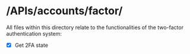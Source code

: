 # /APIs/accounts/factor/

All files within this directory relate to the functionalities of the two-factor authentication system:

- [x] Get 2FA state
